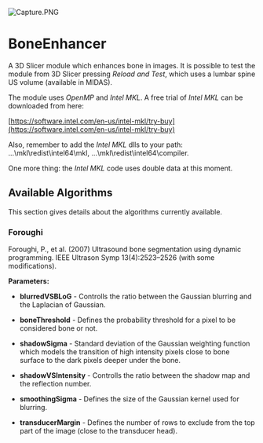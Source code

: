 ![Capture.PNG](https://bitbucket.org/repo/LK76Gq/images/1778480745-Capture.PNG)

# BoneEnhancer #
A 3D Slicer module which enhances bone in images. It is possible to test the module from 3D Slicer pressing *Reload and Test*, which uses a lumbar spine US volume (available in MIDAS).

The module uses *OpenMP* and *Intel MKL*. A free trial of *Intel MKL* can be downloaded from here:

[https://software.intel.com/en-us/intel-mkl/try-buy](https://software.intel.com/en-us/intel-mkl/try-buy)

Also, remember to add the *Intel MKL* dlls to your path: ...\mkl\redist\intel64\mkl, ...\mkl\redist\intel64\compiler.


One more thing: the *Intel MKL* code uses double data at this moment.
## Available Algorithms ##
This section gives details about the algorithms currently available.
### Foroughi ###
Foroughi, P., et al. (2007) Ultrasound bone segmentation using dynamic programming. IEEE Ultrason Symp 13(4):2523–2526 (with some modifications).

**Parameters:**

* **blurredVSBLoG** - Controlls the ratio between the Gaussian blurring and the Laplacian of Gaussian.

* **boneThreshold** - Defines the probability threshold for a pixel to be considered bone or not.

* **shadowSigma** - Standard deviation of the Gaussian weighting function which models the transition of high intensity pixels close to bone surface to the dark pixels deeper under the bone.

* **shadowVSIntensity** - Controlls the ratio between the shadow map and the reflection number.

* **smoothingSigma** - Defines the size of the Gaussian kernel used for blurring.

* **transducerMargin** - Defines the number of rows to exclude from the top part of the image (close to the transducer head).